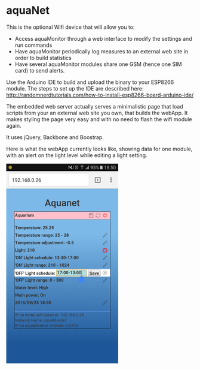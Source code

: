 # aquaNet

This is the optional Wifi device that will allow you to:
* Access aquaMonitor through a web interface to modify the settings and run commands
* Have aquaMonitor periodically log measures to an external web site in order to build statistics
* Have several aquaMonitor modules share one GSM (hence one SIM card) to send alerts.

Use the Arduino IDE to build and upload the binary to your ESP8266 module.
The steps to set up the IDE are described here: http://randomnerdtutorials.com/how-to-install-esp8266-board-arduino-ide/

The embedded web server actually serves a minimalistic page that load scripts from your an external web site you own, that builds the webApp.
It makes styling the page very easy and with no need to flash the wifi module again.

It uses jQuery, Backbone and Boostrap.

Here is what the webApp currently looks like, showing data for one module, with an alert on the light level while editing a light setting.

<img src="../res/webApp.png" width="300px"/>
